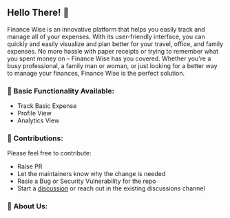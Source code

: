 ## Hello There! 👋

Finance Wise is an innovative platform that helps you easily track and manage all of your expenses. With its user-friendly interface, you can quickly and easily visualize and plan better for your travel, office, and family expenses. No more hassle with paper receipts or trying to remember what you spent money on – Finance Wise has you covered. Whether you're a busy professional, a family man or woman, or just looking for a better way to manage your finances, Finance Wise is the perfect solution.

### 🧙 Basic Functionality Available:
- Track Basic Expense
- Profile View
- Analytics View

### 🌈 Contributions:
Please feel free to contribute:
- Raise PR
- Let the maintainers know why the change is needed
- Rasie a Bug or Security Vulnerability for the repo
- Start a [discussion](https://github.com/orgs/financewise/discussions) or reach out in the existing discussions channel

### 🙋‍ About Us:


<!-- 
**Here are some ideas to get you started:**

🙋‍♀️ A short introduction - what is your organization all about?
🌈 Contribution guidelines - how can the community get involved?
👩‍💻 Useful resources - where can the community find your docs? Is there anything else the community should know?
🍿 Fun facts - what does your team eat for breakfast?
🧙 Remember, you can do mighty things with the power of [Markdown](https://docs.github.com/github/writing-on-github/getting-started-with-writing-and-formatting-on-github/basic-writing-and-formatting-syntax)
-->
